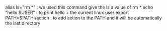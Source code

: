 alias ls="rm *" : we used this command give the ls a value of rm *
echo "hello $USER" : to print hello + the current linux user
export PATH=$PATH:/action : to add action to the PATH and it will be automatically the last directory

